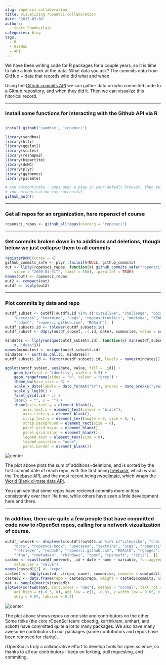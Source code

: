 ```yaml
---
slug: ropensci-collaboration
title: Visualizing rOpenSci collaboration
date: '2013-03-08'
authors:
  - Scott Chamberlain
categories: blog
tags:
  - R
  - GitHub
  - API
---
```


We have been writing code for R packages for a couple years, so it is time to take a look back at the data. What data you ask? The commits data from GitHub ~ data that records who did what and when.

Using the [Github commits API](http://developer.github.com/v3/repos/commits/) we can gather data on who commited code to a Github repository, and when they did it. Then we can visualize this hitorical record.

***************

### Install some functions for interacting with the Github API via R

```r

install_github('sandbox', 'ropensci')

library(sandbox)
library(httr)
library(ggplot2)
library(scales)
library(reshape2)
library(bipartite)
library(doMC)
library(plyr)
library(ggthemes)
library(picante)

# And authenticate - pops open a page in your default browser, then tells
# you authentication was successful
github_auth()
```


***************

### Get all repos for an organization, here ropensci of course

```r
ropensci_repos <- github_allrepos(userorg = "ropensci")
```


***************

### Get commits broken down in to additions and deletions, though below we just collapse them to all commits

```r
registerDoMC(cores = 4)
github_commits_safe <- plyr::failwith(NULL, github_commits)
out <- llply(ropensci_repos, function(x) github_commits_safe("ropensci", x,
    since = "2009-01-01T", limit = 500), .parallel = TRUE)
names(out) <- ropensci_repos
out2 <- compact(out)
outdf <- ldply(out2)
```


***************

### Plot commits by date and repo

```r
outdf_subset <- outdf[!outdf$.id %in% c("citeulike", "challenge", "docs", "ropensci-book",
    "usecases", "textmine", "usgs", "ropenscitoolkit", "neotoma", "rEWDB", "rgauges",
    "rodash", "ropensci.github.com", "ROAuth"), ]
outdf_subset$.id <- tolower(outdf_subset$.id)
outdf_subset <- ddply(outdf_subset, .(.id, date), summarise, value = sum(value))

mindates <- llply(unique(outdf_subset$.id), function(x) min(outdf_subset[outdf_subset$.id ==
    x, "date"]))
names(mindates) <- unique(outdf_subset$.id)
mindates <- sort(do.call(c, mindates))
outdf_subset$.id <- factor(outdf_subset$.id, levels = names(mindates))

ggplot(outdf_subset, aes(date, value, fill = .id)) +
    geom_bar(stat = "identity", width = 0.5) +
    geom_rangeframe(sides = "b", colour = "grey") +
    theme_bw(base_size = 9) +
    scale_x_date(labels = date_format("%Y"), breaks = date_breaks("year")) +
    scale_y_log10() +
    facet_grid(.id ~ .) +
    labs(x = "", y = "") +
    theme(axis.text.y = element_blank(),
        axis.text.x = element_text(colour = "black"),
        axis.ticks.y = element_blank(),
        strip.text.y = element_text(angle = 0, size = 8, ),
        strip.background = element_rect(size = 0),
        panel.grid.major = element_blank(),
        panel.grid.minor = element_blank(),
        legend.text = element_text(size = 8),
        legend.position = "none",
        panel.border = element_blank())
```


![center](/assets/blog-images/commitsbydate.png)


The plot above plots the sum of additions+deletions, and is sorted by the first commit date of reach repo, with the first being [treebase](https://github.com/ropensci/treeBASE), which wraps the [Treebase API](http://treebase.org/treebase-web/urlAPI.html), and the most recent being [rwbclimate](https://github.com/ropensci/rWBclimate), which wraps the [World Blank climate data API](http://data.worldbank.org/developers/climate-data-api).

You can see that some repos have recieved commits more or less consistently over their life time, while others have seen a little development here and there.

***************

### In addition, there are quite a few people that have committed code now to rOpenSci repos, calling for a network vizualization of course.

```r
outdf_network <- droplevels(outdf[!outdf$.id %in% c("citeulike", "challenge",
    "docs", "ropensci-book", "usecases", "textmine", "usgs", "ropenscitoolkit",
    "retriever", "rodash", "ropensci.github.com", "ROAuth", "rgauges", "sandbox",
    "rfna", "rmetadata", "rhindawi", "rpmc", "rpensoft", "ritis"), ])
casted <- dcast(outdf_network, .id + date + name ~ variable, fun.aggregate = length,
    value.var = "value")
names(casted)[1] <- "repo"
casted2 <- ddply(casted, .(repo, name), summarise, commits = sum(additions))
casted2 <- data.frame(repo = casted2$repo, weight = casted2$commits, name = casted2$name)
mat <- sample2matrix(casted2)
plotweb(sortweb(mat, sort.order = "dec"), method = "normal", text.rot = 90,
    adj.high = c(-0.3, 0), adj.low = c(1, -0.3), y.width.low = 0.05, y.width.high = 0.05,
    ybig = 0.09, labsize = 0.7)
```

![center](/assets/blog-images/collabnetwork.png)


The plot above shows repos on one side and contributors on the other. Some folks (the core rOpenSci team: cboettig, karthikram, emhart, and sckott) have committed quite a lot to many packages. We also have many awesome contributors to our packages (some contributors and repos have been removed for clarity).

rOpenSci is truly a collaborative effort to develop tools for open science, so thanks to all our contributors - keep on forking, pull requesting, and commiting.
